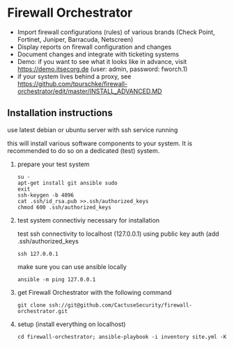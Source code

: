 # Firewall Orchestrator

- Import firewall configurations (rules) of various brands (Check Point, Fortinet, Juniper, Barracuda, Netscreen)
- Display reports on firewall configuration and changes
- Document changes and integrate with ticketing systems
- Demo: if you want to see what it looks like in advance, visit https://demo.itsecorg.de (user: admin, password: fworch.1)
- if your system lives behind a proxy, see https://github.com/tpurschke/firewall-orchestrator/edit/master/INSTALL_ADVANCED.MD

## Installation instructions
use latest debian or ubuntu server with ssh service running

this will install various software components to your system. It is recommended to do so on a dedicated (test) system.

1) prepare your test system

       su -
       apt-get install git ansible sudo
       exit
       ssh-keygen -b 4096
       cat .ssh/id_rsa.pub >>.ssh/authorized_keys
       chmod 600 .ssh/authorized_keys

2) test system connectiviy necessary for installation

   test ssh connectivity to localhost (127.0.0.1) using public key auth (add .ssh/authorized_keys
   
       ssh 127.0.0.1
   make sure you can use ansible locally
   
       ansible -m ping 127.0.0.1

2) get Firewall Orchestrator with the following command

       git clone ssh://git@github.com/CactuseSecurity/firewall-orchestrator.git

3) setup (install everything on localhost)

       cd firewall-orchestrator; ansible-playbook -i inventory site.yml -K
  

